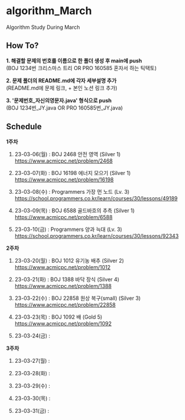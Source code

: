 # algorithm_March
Algorithm Study During March

How To?
-------
**1. 해결할 문제의 번호를 이름으로 한 폴더 생성 후 main에 push**   
(BOJ 1234번 크리스마스 트리 OR PRO 160585 혼자서 하는 틱택토)   

**2. 문제 폴더의 README.md에 각자 세부설명 추가**   
(README.md에 문제 링크, + 본인 노션 링크 추가)   

**3. '문제번호_자신의영문자.java' 형식으로 push**   
(BOJ 1234번_JY.java OR PRO 160585번_JY.java)   



Schedule   
------------   
**1주차**    
1. 23-03-06(월) : BOJ 2468 안전 영역 (Silver 1)   
https://www.acmicpc.net/problem/2468   
   
2. 23-03-07(화) : BOJ 16198 에너지 모으기 (Silver 1)   
https://www.acmicpc.net/problem/16198   
   
3. 23-03-08(수) : Programmers 가장 먼 노드 (Lv. 3) <br>
https://school.programmers.co.kr/learn/courses/30/lessons/49189
   
4. 23-03-09(목) : BOJ 6588 골드바흐의 추측 (Silver 1)   
https://www.acmicpc.net/problem/6588
   
5. 23-03-10(금) : Programmers 양과 늑대 (Lv. 3)     
https://school.programmers.co.kr/learn/courses/30/lessons/92343
   

**2주차**  
1. 23-03-20(월) : BOJ 1012 유기농 배추 (Silver 2)   
https://www.acmicpc.net/problem/1012   
   
2. 23-03-21(화) : BOJ 1388 바닥 장식 (Silver 4) <br>
https://www.acmicpc.net/problem/1388

3. 23-03-22(수) : BOJ 22858 원상 복구(small) (Silver 3) <br>
https://www.acmicpc.net/problem/22858

4. 23-03-23(목) : BOJ 1092 배 (Gold 5)   
https://www.acmicpc.net/problem/1092

5. 23-03-24(금) : 

**3주차**
1. 23-03-27(월) : 
   
2. 23-03-28(화) : 

3. 23-03-29(수) : 

4. 23-03-30(목) : 

5. 23-03-31(금) : 

